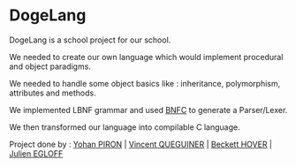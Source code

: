# DogeLang

DogeLang is a school project for our school.

We needed to create our own language which would implement procedural and object paradigms.

We needed to handle some object basics like : inheritance, polymorphism, attributes and methods.

We implemented LBNF grammar and used [BNFC](https://github.com/BNFC/bnfc) to generate a Parser/Lexer.

We then transformed our language into compilable C language.

Project done by : [Yohan PIRON](https://github.com/Yinfei) | [Vincent QUEGUINER](https://github.com/abrahxas) | [Beckett HOVER](https://github.com/hoverb) | [Julien EGLOFF](https://github.com/Laxa/)
